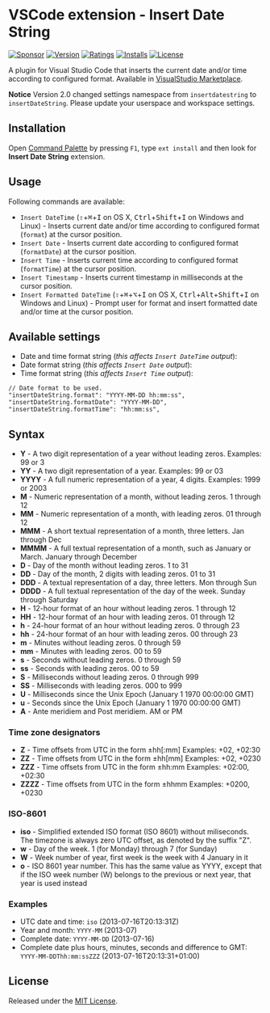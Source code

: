 # VSCode extension - Insert Date String

[![Sponsor][sponsor-badge]][sponsor]
[![Version][version-badge]][marketplace]
[![Ratings][ratings-badge]][marketplace-ratings]
[![Installs][installs-badge]][marketplace]
[![License][license-badge]][license]

A plugin for Visual Studio Code that inserts the current date and/or time according to configured format. Available in [VisualStudio Marketplace][marketplace].

**Notice** Version 2.0 changed settings namespace from `insertdatestring` to `insertDateString`. Please update your userspace and workspace settings.

## Installation

Open [Command Palette](https://code.visualstudio.com/docs/editor/codebasics) by pressing `F1`, type `ext install` and then look for **Insert Date String** extension.

## Usage

Following commands are available:

- `Insert DateTime` (<kbd>⇧</kbd>+<kbd>⌘</kbd>+<kbd>I</kbd> on OS X, <kbd>Ctrl</kbd>+<kbd>Shift</kbd>+<kbd>I</kbd> on Windows and Linux) - Inserts current date and/or time according to configured format (`format`) at the cursor position.
- `Insert Date` - Inserts current date according to configured format (`formatDate`) at the cursor position.
- `Insert Time` - Inserts current time according to configured format (`formatTime`) at the cursor position.
- `Insert Timestamp` - Inserts current timestamp in milliseconds at the cursor position.
- `Insert Formatted DateTime` (<kbd>⇧</kbd>+<kbd>⌘</kbd>+<kbd>⌥</kbd>+<kbd>I</kbd> on OS X, <kbd>Ctrl</kbd>+<kbd>Alt</kbd>+<kbd>Shift</kbd>+<kbd>I</kbd> on Windows and Linux) - Prompt user for format and insert formatted date and/or time at the cursor position.

## Available settings

- Date and time format string (_this affects `Insert DateTime` output_):
- Date format string (_this affects `Insert Date` output_):
- Time format string (_this affects `Insert Time` output_):

```
// Date format to be used.
"insertDateString.format": "YYYY-MM-DD hh:mm:ss",
"insertDateString.formatDate": "YYYY-MM-DD",
"insertDateString.formatTime": "hh:mm:ss",
```

## Syntax

- **Y** - A two digit representation of a year without leading zeros. Examples: 99 or 3
- **YY** - A two digit representation of a year. Examples: 99 or 03
- **YYYY** - A full numeric representation of a year, 4 digits. Examples: 1999 or 2003
- **M** - Numeric representation of a month, without leading zeros. 1 through 12
- **MM** - Numeric representation of a month, with leading zeros. 01 through 12
- **MMM** - A short textual representation of a month, three letters. Jan through Dec
- **MMMM** - A full textual representation of a month, such as January or March. January through December
- **D** - Day of the month without leading zeros. 1 to 31
- **DD** - Day of the month, 2 digits with leading zeros. 01 to 31
- **DDD** - A textual representation of a day, three letters. Mon through Sun
- **DDDD** - A full textual representation of the day of the week. Sunday through Saturday
- **H** - 12-hour format of an hour without leading zeros. 1 through 12
- **HH** - 12-hour format of an hour with leading zeros. 01 through 12
- **h** - 24-hour format of an hour without leading zeros. 0 through 23
- **hh** - 24-hour format of an hour with leading zeros. 00 through 23
- **m** - Minutes without leading zeros. 0 through 59
- **mm** - Minutes with leading zeros. 00 to 59
- **s** - Seconds without leading zeros. 0 through 59
- **ss** - Seconds with leading zeros. 00 to 59
- **S** - Milliseconds without leading zeros. 0 through 999
- **SS** - Milliseconds with leading zeros. 000 to 999
- **U** - Milliseconds since the Unix Epoch (January 1 1970 00:00:00 GMT)
- **u** - Seconds since the Unix Epoch (January 1 1970 00:00:00 GMT)
- **A** - Ante meridiem and Post meridiem. AM or PM

### Time zone designators

- **Z** - Time offsets from UTC in the form ±hh[:mm] Examples: +02, +02:30
- **ZZ** - Time offsets from UTC in the form ±hh[mm] Examples: +02, +0230
- **ZZZ** - Time offsets from UTC in the form ±hh:mm Examples: +02:00, +02:30
- **ZZZZ** - Time offsets from UTC in the form ±hhmm Examples: +0200, +0230

### ISO-8601

- **iso** - Simplified extended ISO format (ISO 8601) without miliseconds. The timezone is always zero UTC offset, as denoted by the suffix "Z".
- **w** - Day of the week. 1 (for Monday) through 7 (for Sunday)
- **W** - Week number of year, first week is the week with 4 January in it
- **o** - ISO 8601 year number. This has the same value as YYYY, except that if the ISO week number (W) belongs to the previous or next year, that year is used instead

### Examples

- UTC date and time: `iso` (2013-07-16T20:13:31Z)
- Year and month: `YYYY-MM` (2013-07)
- Complete date: `YYYY-MM-DD` (2013-07-16)
- Complete date plus hours, minutes, seconds and difference to GMT: `YYYY-MM-DDThh:mm:ssZZZ` (2013-07-16T20:13:31+01:00)

## License

Released under the [MIT License][license].

[version-badge]: https://vsmarketplacebadge.apphb.com/version/jsynowiec.vscode-insertdatestring.svg
[marketplace]: https://marketplace.visualstudio.com/items?itemName=jsynowiec.vscode-insertdatestring
[installs-badge]: https://vsmarketplacebadge.apphb.com/installs/jsynowiec.vscode-insertdatestring.svg
[ratings-badge]: https://vsmarketplacebadge.apphb.com/rating/jsynowiec.vscode-insertdatestring.svg
[marketplace-ratings]: https://marketplace.visualstudio.com/items?itemName=jsynowiec.vscode-insertdatestring#review-details
[license-badge]: https://img.shields.io/github/license/jsynowiec/vscode-insertdatestring.svg
[license]: https://github.com/jsynowiec/vscode-insertdatestring/blob/master/LICENSE
[sponsor-badge]: https://img.shields.io/badge/♥-Sponsor-fc0fb5.svg
[sponsor]: https://github.com/sponsors/jsynowiec

